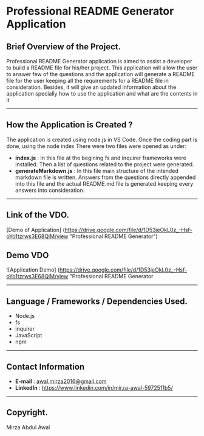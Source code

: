# Professional README Generator Application
## Brief Overview of the Project.
Professional README Generator application is aimed to assist a developer to build a README file for his/her project. This application will allow the user to answer few of the questions and the application will generate a README file for the user keeping all the requirements for a README file in consideration. Besides, it will give an updated information about the application specially how to use the application and what are the contents in it
***
## How the Application is Created ?
The application is created using node.js in VS Code. Once the coding part is done, using the node index There were two files were opened as under:
- **index.js** : In this file at the begining fs and inquirer frameworks were installed. Then a list of questions related to the project were generated.
- **generateMarkdown.js** : In this file main structure of the intended markdown file is written. Answers from the questions directly appended into this file and the actual README.md file is generated keeping every answers into consideration.
---
## Link of the VDO.
[Demo of Application] (https://drive.google.com/file/d/1D53jeOkL0z_-Hsf-oYo1tzrws3E68QiM/view "Professional README Generator")
## Demo VDO
![Application Demo] (https://drive.google.com/file/d/1D53jeOkL0z_-Hsf-oYo1tzrws3E68QiM/view "Professional README Generator
***
## Language / Frameworks / Dependencies Used.
- Node.js
- fs
- inquirer
- JavaScript
- npm
---
## Contact Information
- **E-mail** : awal.mirza2016@gmail.com
- **LinkedIn** : https://www.linkedin.com/in/mirza-awal-5972511b5/
---
## Copyright.
Mirza Abdul Awal
